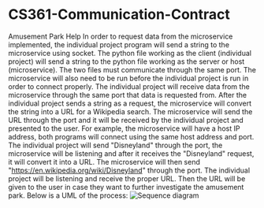 # CS361-Communication-Contract
Amusement Park Help
In order to request data from the microservice implemented, the individual project program will send a string to the microservice using socket. 
The python file working as the client (individual project) will send a string to the python file working as the server or host (microservice). The two files
must communicate through the same port. The microservice will also need to be run before the individual project is run in order to connect properly.
The individual project will receive data from the microservice through the same port that data is requested from. After the individual project sends a string
as a request, the microservice will convert the string into a URL for a Wikipedia search. The microservice will send the URL through the port and 
it will be received by the individual project and presented to the user. For example, the microservice will have a host IP address, both programs will 
connect using the same host address and port. The individual project will send "Disneyland" through the port, the microservice will be listening and after
it receives the "Disneyland" request, it will convert it into a URL. The microservice will then send "https://en.wikipedia.org/wiki/Disneyland" through the 
port. The individual project will be listening and receive the proper URL. Then the URL will be given to the user in case they want to further investigate
the amusement park.
Below is a UML of the process:
![Sequence diagram](https://github.com/lkrosenbaum1/CS361-Individual-Milestone/assets/110206998/b1e4c3dc-4a99-4a67-ac35-d60887f86896)
